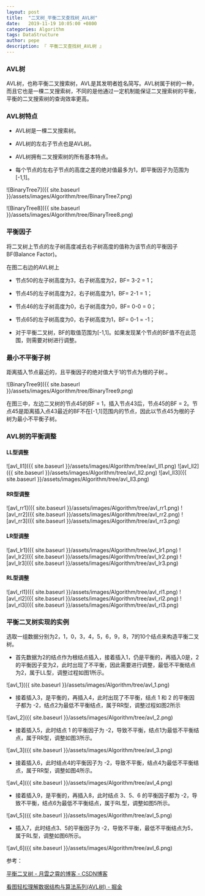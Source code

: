 ```yaml
---
layout: post
title:  "二叉树_平衡二叉查找树_AVL树"
date:   2019-11-19 10:05:00 +0800
categories: Algorithm
tags: DataStructure
author: pepe
description: 『 平衡二叉查找树_AVL树 』
---
```


### **AVL树**

AVL树，也称平衡二叉搜索树，AVL是其发明者姓名简写。AVL树属于树的一种，而且它也是一棵二叉搜索树，不同的是他通过一定机制能保证二叉搜索树的平衡，平衡的二叉搜索树的查询效率更高。

### **AVL树特点**

* AVL树是一棵二叉搜索树。

* AVL树的左右子节点也是AVL树。

* AVL树拥有二叉搜索树的所有基本特点。

* 每个节点的左右子节点的高度之差的绝对值最多为1，即平衡因子为范围为[-1,1]。

![BinaryTree7]({{ site.baseurl }}/assets/images/Algorithm/tree/BinaryTree7.png)

![BinaryTree8]({{ site.baseurl }}/assets/images/Algorithm/tree/BinaryTree8.png)

### **平衡因子**

将二叉树上节点的左子树高度减去右子树高度的值称为该节点的平衡因子BF(Balance Factor)。

在图二右边的AVL树上

* 节点50的左子树高度为3，右子树高度为2，BF= 3-2 = 1；

* 节点45的左子树高度为2，右子树高度为1，BF= 2-1 = 1；

* 节点46的左子树高度为0，右子树高度为0，BF= 0-0 = 0；

* 节点65的左子树高度为0，右子树高度为1，BF= 0-1 = -1；

* 对于平衡二叉树，BF的取值范围为[-1,1]。如果发现某个节点的BF值不在此范围，则需要对树进行调整。

### **最小不平衡子树**

距离插入节点最近的，且平衡因子的绝对值大于1的节点为根的子树.。

![BinaryTree9]({{ site.baseurl }}/assets/images/Algorithm/tree/BinaryTree9.png)

 在图三中，左边二叉树的节点45的BF = 1，插入节点43后，节点45的BF = 2。节点45是距离插入点43最近的BF不在[-1,1]范围内的节点，因此以节点45为根的子树为最小不平衡子树。

### **AVL树的平衡调整**

#### **LL型调整**

![avl_ll1]({{ site.baseurl }}/assets/images/Algorithm/tree/avl_ll1.png)
![avl_ll2]({{ site.baseurl }}/assets/images/Algorithm/tree/avl_ll2.png)
![avl_ll3]({{ site.baseurl }}/assets/images/Algorithm/tree/avl_ll3.png)

#### **RR型调整**

![avl_rr1]({{ site.baseurl }}/assets/images/Algorithm/tree/avl_rr1.png)
![avl_rr2]({{ site.baseurl }}/assets/images/Algorithm/tree/avl_rr2.png)
![avl_rr3]({{ site.baseurl }}/assets/images/Algorithm/tree/avl_rr3.png)

#### **LR型调整**

![avl_lr1]({{ site.baseurl }}/assets/images/Algorithm/tree/avl_lr1.png)
![avl_lr2]({{ site.baseurl }}/assets/images/Algorithm/tree/avl_lr2.png)
![avl_lr3]({{ site.baseurl }}/assets/images/Algorithm/tree/avl_lr3.png)

#### **RL型调整**

![avl_rl1]({{ site.baseurl }}/assets/images/Algorithm/tree/avl_rl1.png)
![avl_rl2]({{ site.baseurl }}/assets/images/Algorithm/tree/avl_rl2.png)
![avl_rl3]({{ site.baseurl }}/assets/images/Algorithm/tree/avl_rl3.png)

### **平衡二叉树实现的实例**

选取一组数据分别为2，1，0，3，4，5，6，9，8，7的10个结点来构造平衡二叉树。

* 首先数据为2的结点作为根结点插入，接着插入1，仍是平衡的，再插入0是，2的平衡因子变为2，此时出现了不平衡，因此需要进行调整，最低不平衡结点为2，属于LL型，调整过程如图1所示。

![avl_1]({{ site.baseurl }}/assets/images/Algorithm/tree/avl_1.png)

* 接着插入3，是平衡的，再插入4，此时出现了不平衡，结点 1 和 2 的平衡因子都为 -2，结点2为最低不平衡结点，属于RR型，调整过程如图2所示

![avl_2]({{ site.baseurl }}/assets/images/Algorithm/tree/avl_2.png)

* 接着插入5，此时结点 1 的平衡因子为 -2，导致不平衡，结点1为最低不平衡结点，属于RR型，调整如图3所示。

![avl_3]({{ site.baseurl }}/assets/images/Algorithm/tree/avl_3.png)

* 接着插入6，此时结点4的平衡因子为 -2，导致不平衡，结点4为最低不平衡结点，属于RR型，调整如图4所示。

![avl_4]({{ site.baseurl }}/assets/images/Algorithm/tree/avl_4.png)

* 接着插入9，是平衡的，再插入8，此时结点 3、5、6 的平衡因子都为 -2，导致不平衡，结点6为最低不平衡结点，属于RL型，调整如图5所示。

![avl_5]({{ site.baseurl }}/assets/images/Algorithm/tree/avl_5.png)

* 插入7，此时结点3、5的平衡因子为 -2，导致不平衡，最低不平衡结点为5，属于RL型，调整如图6所示。

![avl_6]({{ site.baseurl }}/assets/images/Algorithm/tree/avl_6.png)





参考：

[平衡二叉树 - 月雲之霄的博客 - CSDN博客](https://blog.csdn.net/isunbin/article/details/81707606)

[看图轻松理解数据结构与算法系列(AVL树) - 掘金](https://juejin.im/post/5b6b897df265da0fab404318)



































